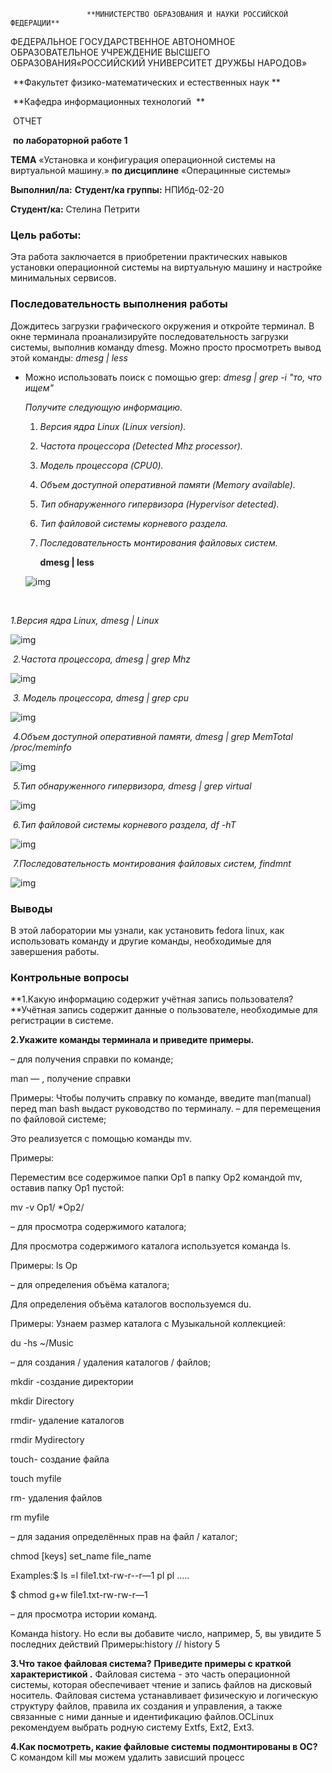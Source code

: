 					 **МИНИСТЕРСТВО ОБРАЗОВАНИЯ И НАУКИ РОССИЙСКОЙ ФЕДЕРАЦИИ**

ФЕДЕРАЛЬНОЕ ГОСУДАРСТВЕННОЕ АВТОНОМНОЕ ОБРАЗОВАТЕЛЬНОЕ УЧРЕЖДЕНИЕ ВЫСШЕГО ОБРАЗОВАНИЯ«РОССИЙСКИЙ УНИВЕРСИТЕТ ДРУЖБЫ НАРОДОВ»

​							**Факультет физико-математических и естественных наук **

​										**Кафедра информационных технологий	
​																		 **

​																			ОТЧЕТ               

​														**по лабораторной работе 1**



**ТЕМА** «Установка и конфигурация операционной системы на виртуальной машину.»
**по дисциплине** «Операцинные системы»





**Выполнил/ла:**
**Студент/ка группы:** НПИбд-02-20	

**Студент/ка:**     Стелина Петрити	





### **Цель работы:**

Эта работа заключается в приобретении практических навыков установки операционной системы на виртуальную машину и настройке минимальных сервисов.



### **Последовательность выполнения работы**

Дождитесь загрузки графического окружения и откройте терминал. В окне терминала проанализируйте последовательность загрузки системы, выполнив команду dmesg.
Можно просто просмотреть вывод этой команды:  *dmesg | less*  

* Можно использовать поиск с помощью grep:
  *dmesg | grep -i "то, что ищем"*  

  *Получите следующую информацию.*

  1. *Версия ядра Linux (Linux version).*

  2. *Частота процессора (Detected Mhz processor).*

  3. *Модель процессора (CPU0).*

  4. *Объем доступной оперативной памяти (Memory available).*

  5. *Тип обнаруженного гипервизора (Hypervisor detected).*

  6. *Тип файловой системы корневого раздела.*

  7. *Последовательность монтирования файловых систем.*  

     **dmesg | less**

  ![img](https://lh3.googleusercontent.com/zkd_OjwgciQQEJ7yKnfyili6dpOUkLCn_ruxprWXKRIUU59hzmQd95ZQX6Y9o4EsE79bG8b8EPzIvHOWJUujNtfu2ONucjkw2omyvuncuTMXdqku9OdVBpXzvjdMVYRhDNCaLlVCoGzJZw3H8A)

​	  	

*1.Версия ядра Linux, dmesg | Linux*

![img](https://lh4.googleusercontent.com/3KdORuPoCXTv6IwlHxmmXok9jy1faeUmU1JGjU7WJhPNFt4B8PDnG4XI13SS13huDaFwGQbVNRNGmz962kcguLyg-I413KJF91S0oAFiuiTgiSfflGmN-fiY5PaPwQ7hL8UVe0HC2IA8nCEreQ)



​          *2.Частота процессора, dmesg | grep Mhz*

![img](https://lh3.googleusercontent.com/LfZSnD6gzmWa9rNSUCZdPmWAIFyUxkgEsfXIBOaR3KEstPxfosq3YjqoIarwYhqanE4j718v7v2n0KGB_ecEtoU8Cc3Cg_vkCvIdpg0msLT80UQD-9RhsXtGrIK8uAo2RpqUK_AuIL6wzeLBWA)



​		 *3. Модель процессора, dmesg | grep cpu*

![img](https://lh4.googleusercontent.com/Zjy0pSHtjKZmFYwQStlcJxm6_yNNB9DaU_AJTUwNRo92tA1Cni403vElfb7SnnEjqyvX9F0wG4Vgjp9SkAHpn9o_LMsLxsHsflIfX2t-ae9BQcpU4C4k30bOj5cv2Q4VHLj2RW19caIiC25zNA)



​							*4.Объем доступной оперативной памяти, dmesg | grep MemTotal /proc/meminfo*

![img](https://lh6.googleusercontent.com/qZ1fhPF_9YyV5mEX0QspnTqiEHDbjqXJkPx7IaVerw4MKORPQ3itJC_8dvkf_-oLqjL6y1J-LJgkuMF3ozzmJChtLKEJblghul8cCe0-yFpmXkRsE6d9Sqyx6OuSMmzjFOezyYOTMjWdZOAe1Q)



​						*5.Тип обнаруженного гипервизора, dmesg | grep virtual*

![img](https://lh4.googleusercontent.com/NJuj8CZWlBLrz9OoqQawylIgleystnrk4hszMhSaao3Ex05aBWe2KoXzN939dUi7zeW49E-MXPfg55UnepY9gy-eB47JUaPqWiQgffvfY_hlImbKM0dN6xRbNPAyCDdlQOtsmcd4Qj3O5kuZOA)



​								*6.Тип файловой системы корневого раздела, df -hT*

![img](https://lh5.googleusercontent.com/f9Xl3sSWarOaJ3CRi86W_2U9lqhQ83rAJUnmipTxjMFoQuRpsBCkZ4U4QAhGp94b9u_VtrbqPlFo7RRrmIx6XjxZCCfgR-4_rYAQeIqs2BE3VgnqZ9GU4oiIQYvXIxHHk6bOW239e-UbAvFrKw)



​							*7.Последовательность монтирования файловых систем, findmnt*

![img](https://lh6.googleusercontent.com/B3VuuYqNCr8JOnG4cZ_u4zBm9bArJeEcx94dz--u46BCDlBImAFZJdT5Us2isdcMzzRqjz6BaxoX1cLZNpI7ynhe7g3nJbRmKtPao8MKP9xa1cJB3WFoEH0TR0OBTBiFQxR36ZlLUxBEfY4M1g)





### **Выводы**

В этой лаборатории мы узнали, как установить fedora linux, как использовать команду и другие команды, необходимые для завершения работы.

### **Контрольные вопросы**  

**1.Какую информацию содержит учётная запись пользователя? **Учётная запись содержит данные о пользователе, необходимые для регистрации в системе.

**2.Укажите команды терминала и приведите примеры.**

– для получения справки по команде;

man — , получение справки 

Примеры: Чтобы получить справку по команде, введите man(manual) перед man bash выдаст руководство по терминалу.
– для перемещения по файловой системе;

Это реализуется с помощью команды mv.

Примеры: 

Переместим все содержимое папки Op1 в папку Op2 командой mv, оставив папку Op1 пустой:

mv -v Op1/ *Op2/

– для просмотра содержимого каталога;

Для просмотра содержимого каталога используется команда ls. 

Примеры: ls Op

– для определения объёма каталога;

Для определения объёма каталогов воспользуемся du. 

Примеры: Узнаем размер каталога с Музыкальной коллекцией:

du -hs ~/Music

– для создания / удаления каталогов / файлов;

mkdir -создание директории

mkdir Directory 

rmdir- удаление каталогов

rmdir Mydirectory

touch- создание файла

touch myfile

rm- удаления файлов

rm myfile

– для задания определённых прав на файл / каталог;

chmod [keys] set_name file_name

Examples:$ ls =l file1.txt-rw-r--r—1 pl pl …..

$ chmod g+w file1.txt-rw-rw-r—1

– для просмотра истории команд.

Команда history. Но если вы добавите число, например, 5, вы увидите 5 последних действий     Примеры:history // history 5

**3.Что такое файловая система?** **Приведите примеры с краткой характеристикой .** Файловая система - это часть операционной системы, которая обеспечивает чтение и запись файлов на дисковый носитель. Файловая система устанавливает физическую и логическую структуру файлов, правила их создания и управления, а также связанные с ними данные и идентификацию файлов.OCLinux рекомендуем выбрать родную систему Extfs, Ext2, Ext3.

**4.Как посмотреть, какие файловые системы подмонтированы в ОС?** С командом kill мы можем удалить зависший процесс